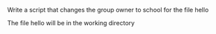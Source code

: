 Write a script that changes the group owner to school for the file hello

The file hello will be in the working directory